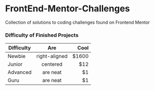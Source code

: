 # FrontEnd-Mentor-Challenges

Collection of solutions to coding challenges found on Frontend Mentor

### Difficulty of Finished Projects

| Difficulty        | Are           | Cool  |
| ------------- |:-------------:| -----:|
| Newbie      | right-aligned | $1600 |
| Junior      | centered      |   $12 |
| Advanced | are neat      |    $1 |
| Guru | are neat      |    $1 |

